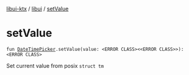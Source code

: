 [libui-ktx](../index.md) / [libui](index.md) / [setValue](./set-value.md)

# setValue

`fun `[`DateTimePicker`](-date-time-picker/index.md)`.setValue(value: <ERROR CLASS><<ERROR CLASS>>): <ERROR CLASS>`

Set current value from posix `struct tm`

